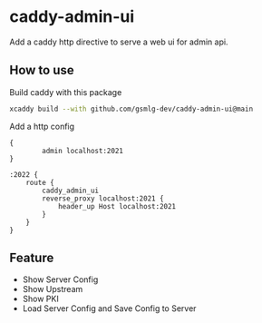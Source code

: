 # caddy-admin-ui

Add a caddy http directive to serve a web ui for admin api.

## How to use

Build caddy with this package

```bash
xcaddy build --with github.com/gsmlg-dev/caddy-admin-ui@main
```

Add a http config

```
{
        admin localhost:2021
}

:2022 {
    route {
        caddy_admin_ui
        reverse_proxy localhost:2021 {
            header_up Host localhost:2021
        }
    }
}
```

## Feature

- Show Server Config
- Show Upstream
- Show PKI
- Load Server Config and Save Config to Server
